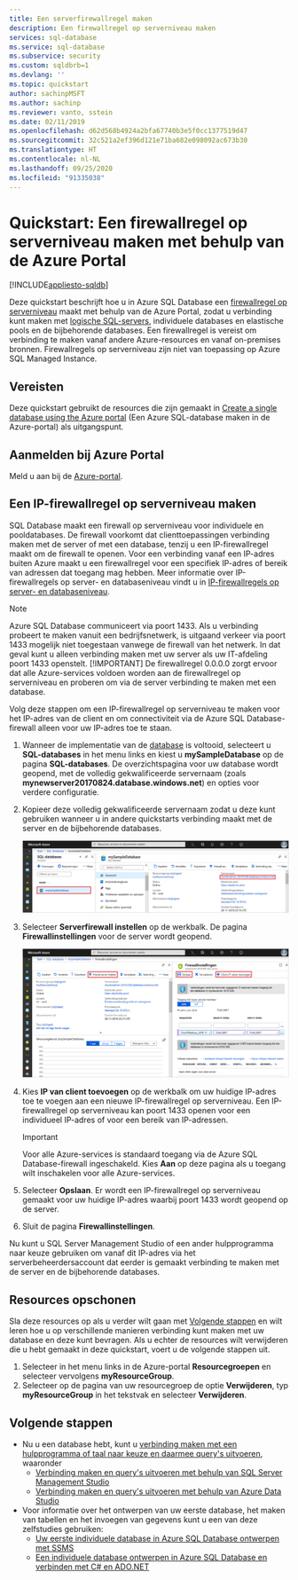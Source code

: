 ```yaml
---
title: Een serverfirewallregel maken
description: Een firewallregel op serverniveau maken
services: sql-database
ms.service: sql-database
ms.subservice: security
ms.custom: sqldbrb=1
ms.devlang: ''
ms.topic: quickstart
author: sachinpMSFT
ms.author: sachinp
ms.reviewer: vanto, sstein
ms.date: 02/11/2019
ms.openlocfilehash: d62d568b4924a2bfa67740b3e5f0cc1377519d47
ms.sourcegitcommit: 32c521a2ef396d121e71ba682e098092ac673b30
ms.translationtype: HT
ms.contentlocale: nl-NL
ms.lasthandoff: 09/25/2020
ms.locfileid: "91335038"
---
```

# <a name="quickstart-create-a-server-level-firewall-rule-using-the-azure-portal"></a>Quickstart: Een firewallregel op serverniveau maken met behulp van de Azure Portal
[!INCLUDE[appliesto-sqldb](../includes/appliesto-sqldb.md)]

Deze quickstart beschrijft hoe u in Azure SQL Database een [firewallregel op serverniveau](firewall-configure.md) maakt met behulp van de Azure Portal, zodat u verbinding kunt maken met [logische SQL-servers](logical-servers.md), individuele databases en elastische pools en de bijbehorende databases. Een firewallregel is vereist om verbinding te maken vanaf andere Azure-resources en vanaf on-premises bronnen. Firewallregels op serverniveau zijn niet van toepassing op Azure SQL Managed Instance.

## <a name="prerequisites"></a>Vereisten

Deze quickstart gebruikt de resources die zijn gemaakt in [Create a single database using the Azure portal](single-database-create-quickstart.md) (Een Azure SQL-database maken in de Azure-portal) als uitgangspunt.

## <a name="sign-in-to-the-azure-portal"></a>Aanmelden bij Azure Portal

Meld u aan bij de [Azure-portal](https://portal.azure.com/).

## <a name="create-a-server-level-ip-firewall-rule"></a>Een IP-firewallregel op serverniveau maken

 SQL Database maakt een firewall op serverniveau voor individuele en pooldatabases. De firewall voorkomt dat clienttoepassingen verbinding maken met de server of met een database, tenzij u een IP-firewallregel maakt om de firewall te openen. Voor een verbinding vanaf een IP-adres buiten Azure maakt u een firewallregel voor een specifiek IP-adres of bereik van adressen dat toegang mag hebben. Meer informatie over IP-firewallregels op server- en databaseniveau vindt u in [IP-firewallregels op server- en databaseniveau](firewall-configure.md).

> [!NOTE]
> Azure SQL Database communiceert via poort 1433. Als u verbinding probeert te maken vanuit een bedrijfsnetwerk, is uitgaand verkeer via poort 1433 mogelijk niet toegestaan vanwege de firewall van het netwerk. In dat geval kunt u alleen verbinding maken met uw server als uw IT-afdeling poort 1433 openstelt.
> [!IMPORTANT]
> De firewallregel 0.0.0.0 zorgt ervoor dat alle Azure-services voldoen worden aan de firewallregel op serverniveau en proberen om via de server verbinding te maken met een database.

Volg deze stappen om een IP-firewallregel op serverniveau te maken voor het IP-adres van de client en om connectiviteit via de Azure SQL Database-firewall alleen voor uw IP-adres toe te staan.

1. Wanneer de implementatie van de [database](#prerequisites) is voltooid, selecteert u **SQL-databases** in het menu links en kiest u **mySampleDatabase** op de pagina **SQL-databases**. De overzichtspagina voor uw database wordt geopend, met de volledig gekwalificeerde servernaam (zoals **mynewserver20170824.database.windows.net**) en opties voor verdere configuratie.

2. Kopieer deze volledig gekwalificeerde servernaam zodat u deze kunt gebruiken wanneer u in andere quickstarts verbinding maakt met de server en de bijbehorende databases.

   ![servernaam](./media/firewall-create-server-level-portal-quickstart/server-name.png)

3. Selecteer **Serverfirewall instellen** op de werkbalk. De pagina **Firewallinstellingen** voor de server wordt geopend.

   ![IP-firewallregel op serverniveau](./media/firewall-create-server-level-portal-quickstart/server-firewall-rule.png)

4. Kies **IP van client toevoegen** op de werkbalk om uw huidige IP-adres toe te voegen aan een nieuwe IP-firewallregel op serverniveau. Een IP-firewallregel op serverniveau kan poort 1433 openen voor een individueel IP-adres of voor een bereik van IP-adressen.

   > [!IMPORTANT]
   > Voor alle Azure-services is standaard toegang via de Azure SQL Database-firewall ingeschakeld. Kies **Aan** op deze pagina als u toegang wilt inschakelen voor alle Azure-services.
   >

5. Selecteer **Opslaan**. Er wordt een IP-firewallregel op serverniveau gemaakt voor uw huidige IP-adres waarbij poort 1433 wordt geopend op de server.

6. Sluit de pagina **Firewallinstellingen**.

Nu kunt u SQL Server Management Studio of een ander hulpprogramma naar keuze gebruiken om vanaf dit IP-adres via het serverbeheerdersaccount dat eerder is gemaakt verbinding te maken met de server en de bijbehorende databases.

## <a name="clean-up-resources"></a>Resources opschonen

Sla deze resources op als u verder wilt gaan met [Volgende stappen](#next-steps) en wilt leren hoe u op verschillende manieren verbinding kunt maken met uw database en deze kunt bevragen. Als u echter de resources wilt verwijderen die u hebt gemaakt in deze quickstart, voert u de volgende stappen uit.

1. Selecteer in het menu links in de Azure-portal **Resourcegroepen** en selecteer vervolgens **myResourceGroup**.
2. Selecteer op de pagina van uw resourcegroep de optie **Verwijderen**, typ **myResourceGroup** in het tekstvak en selecteer **Verwijderen**.

## <a name="next-steps"></a>Volgende stappen

- Nu u een database hebt, kunt u [verbinding maken met een hulpprogramma of taal naar keuze en daarmee query's uitvoeren](connect-query-content-reference-guide.md), waaronder
  - [Verbinding maken en query's uitvoeren met behulp van SQL Server Management Studio](connect-query-ssms.md)
  - [Verbinding maken en query's uitvoeren met behulp van Azure Data Studio](/sql/azure-data-studio/quickstart-sql-database?toc=/azure/sql-database/toc.json)
- Voor informatie over het ontwerpen van uw eerste database, het maken van tabellen en het invoegen van gegevens kunt u een van deze zelfstudies gebruiken:
  - [Uw eerste individuele database in Azure SQL Database ontwerpen met SSMS](design-first-database-tutorial.md)
  - [Een individuele database ontwerpen in Azure SQL Database en verbinden met C# en ADO.NET](design-first-database-csharp-tutorial.md)
